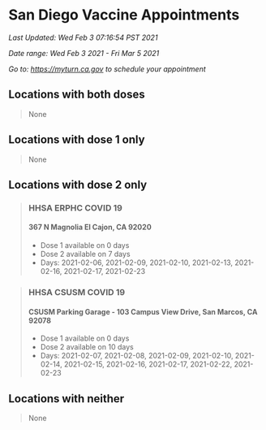# San Diego Vaccine Appointments
*Last Updated: Wed Feb 3 07:16:54 PST 2021*

*Date range: Wed Feb 3 2021 - Fri Mar 5 2021*

*Go to: <https://myturn.ca.gov> to schedule your appointment*


## Locations with both doses

>None

## Locations with dose 1 only

>None

## Locations with dose 2 only

>### HHSA ERPHC COVID 19
>#### 367 N Magnolia El Cajon, CA 92020
>- Dose 1 available on 0 days
>- Dose 2 available on 7 days
>  - Days: 2021-02-06, 2021-02-09, 2021-02-10, 2021-02-13, 2021-02-16, 2021-02-17, 2021-02-23

>### HHSA CSUSM COVID 19
>#### CSUSM Parking Garage - 103 Campus View Drive, San Marcos, CA 92078
>- Dose 1 available on 0 days
>- Dose 2 available on 10 days
>  - Days: 2021-02-07, 2021-02-08, 2021-02-09, 2021-02-10, 2021-02-14, 2021-02-15, 2021-02-16, 2021-02-17, 2021-02-22, 2021-02-23

## Locations with neither

>None

